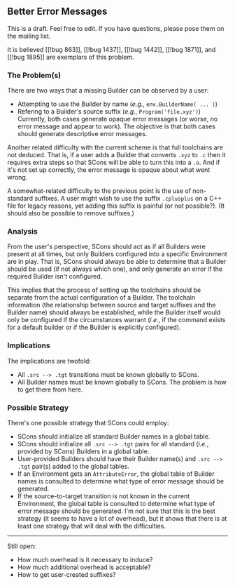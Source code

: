 

## Better Error Messages

This is a draft.  Feel free to edit.  If you have questions, please pose them on the mailing list. 

It is believed [[!bug 863]], [[!bug 1437]], [[!bug 1442]], [[!bug 1871]], and [[!bug 1895]] are exemplars of this problem. 


### The Problem(s)

There are two ways that a missing Builder can be observed by a user: 

* Attempting to use the Builder by name (_e.g._, `env.BuilderName( ... )`) 
* Refering to a Builder's source suffix (_e.g._, `Program('file.xyz')`) 
Currently, both cases generate opaque error messages (or worse, no error message and appear to work).  The objective is that both cases should generate descriptive error messages. 

Another related difficulty with the current scheme is that full toolchains are not deduced.  That is, if a user adds a Builder that converts `.xyz` to `.c` then it requires extra steps so that SCons will be able to turn this into a `.o`.  And if it's not set up correctly, the error message is opaque about what went wrong. 

A somewhat-related difficulty to the previous point is the use of non-standard suffixes.  A user might wish to use the suffix `.cplusplus` on a C++ file for legacy reasons, yet adding this suffix is painful (or not possible?).  (It should also be possible to remove suffixes.) 


### Analysis

From the user's perspective, SCons should act as if all Builders were present at all times, but only Builders configured into a specific Environment are in play.  That is, SCons should always be able to determine that a Builder should be used (if not always which one), and only generate an error if the required Builder isn't configured. 

This implies that the process of setting up the toolchains should be separate from the actual configuration of a Builder.  The toolchain information (the relationship between source and target suffixes and the Builder name) should always be established, while the Builder itself would only be configured if the circumstances warrant (_i.e._, if the command exists for a default builder or if the Builder is explicitly configured). 


### Implications

The implications are twofold: 

* All `.src --> .tgt` transitions must be known globally to SCons. 
* All Builder names must be known globally to SCons. 
The problem is how to get there from here. 


### Possible Strategy

There's one possible strategy that SCons could employ: 

* SCons should initialize all standard Builder names in a global table. 
* SCons should initialize all `.src --> .tgt` pairs for all standard (_i.e._, provided by SCons) Builders in a global table. 
* User-provided Builders should have their Builder name(s) and `.src --> .tgt` pair(s) added to the global tables. 
* If an Environment gets an `AttributeError`, the global table of Builder names is consulted to determine what type of error message should be generated. 
* If the source-to-target transition is not known in the current Environment, the global table is consulted to determine what type of error message should be generated. 
I'm not sure that this is the best strategy (it seems to have a lot of overhead), but it shows that there is at least one strategy that will deal with the difficulties. 



---

 

Still open: 

* How much overhead is it necessary to induce? 
* How much additional overhead is acceptable? 
* How to get user-created suffixes? 
